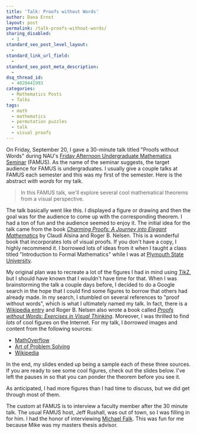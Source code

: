 ```yaml
---
title: 'Talk: Proofs without Words'
author: Dana Ernst
layout: post
permalink: /talk-proofs-without-words/
sharing_disabled:
  - 1
standard_seo_post_level_layout:
  - 
standard_link_url_field:
  - 
standard_seo_post_meta_description:
  - 
dsq_thread_id:
  - 4020441993
categories:
  - Mathematics Posts
  - Talks
tags:
  - math
  - mathematics
  - permutation puzzles
  - talk
  - visual proofs
---
```

On Friday, September 20, I gave a 30-minute talk titled "Proofs without Words" during NAU's [Friday Afternoon Undergraduate Mathematics Seminar][1] (FAMUS). As the name of the seminar suggests, the target audience for FAMUS is undergraduates. I usually give a couple talks at FAMUS each semester and this was my first of the semester. Here is the abstract *with words* for my talk.

> In this FAMUS talk, we'll explore several cool mathematical theorems from a visual perspective.

The talk basically went like this. I displayed a figure or drawing and then the goal was for the audience to come up with the corresponding theorem. I had a ton of fun and the audience seemed to enjoy it. The initial idea for the talk came from the book [*Charming Proofs: A Journey into Elegant Mathematics*][2] by Claudi Alsina and Roger B. Nelsen. This is a wonderful book that incorporates lots of visual proofs. If you don't have a copy, I highly recommend it. I borrowed lots of ideas from it when I taught a class titled "Introduction to Formal Mathematics" while I was at [Plymouth State University][3].

My original plan was to recreate a lot of the figures I had in mind using [TikZ][4], but I should have known that I wouldn't have time for that. When I was brainstorming the talk a couple days before, I decided to do a Google search in the hope that I could find some figures to borrow that others had already made. In my search, I stumbled on several references to "proof without words", which is what I ultimately named my talk. In fact, there is a [Wikipedia entry][5] and Roger B. Nelsen also wrote a book called [*Proofs without Words: Exercises in Visual Thinking*][6]. Moreover, I was thrilled to find *lots* of cool figures on the Internet. For my talk, I *borrowed* images and content from the following sources:

  * [MathOverflow][7]
  * [Art of Problem Solving][8]
  * [Wikipedia][5]

In the end, my slides ended up being a sample each of these three sources. If you are ready to see some cool figures, check out the slides below. I've left the pauses in so that you can ponder the theorem before you see it.

<div>
</div>

As anticipated, I had more figures than I had time to discuss, but we did get through most of them.

The custom at FAMUS is to interview a faculty member after the 30 minute talk. The usual FAMUS host, Jeff Rushall, was out of town, so I was filling in for him. I had the honor of interviewing [Michael Falk][9]. This was fun for me because Mike was my masters thesis advisor.

 [1]: http://oak.ucc.nau.edu/jws8/FAMUSflyer.pdf
 [2]: http://www.maa.org/publications/books/charming-proofs-a-journey-into-elegant-mathematics
 [3]: http://plymouth.edu
 [4]: http://en.wikipedia.org/wiki/PGF/TikZ
 [5]: http://en.wikipedia.org/wiki/Proof_without_words
 [6]: http://www.maa.org/publications/maa-reviews/proofs-without-words-exercises-in-visual-thinking
 [7]: http://mathoverflow.net/questions/8846/proofs-without-words
 [8]: http://www.artofproblemsolving.com/Wiki/index.php/Proofs_without_words
 [9]: http://www.cefns.nau.edu/~falk/